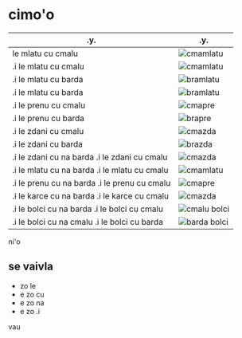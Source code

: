 # cimo'o

| .y.                                          | .y.                               |
|----------------------------------------------|-----------------------------------|
| le mlatu cu cmalu                            | ![cmamlatu](pixra/cmamlatu-1.jpg) |
| .i le mlatu cu cmalu                         | ![cmamlatu](pixra/cmamlatu-2.jpg) |
| .i le mlatu cu barda                         | ![bramlatu](pixra/bramlatu-1.jpg) |
| .i le mlatu cu barda                         | ![bramlatu](pixra/bramlatu-2.jpg) |
| .i le prenu cu cmalu                         | ![cmapre](pixra/cmapre-1.jpg)     |
| .i le prenu cu barda                         | ![brapre](pixra/brapre-1.jpg)     |
| .i le zdani cu cmalu                         | ![cmazda](pixra/cmazda-1.jpg)     |
| .i le zdani cu barda                         | ![brazda](pixra/brazda-1.jpg)     |
| .i le zdani cu na barda .i le zdani cu cmalu | ![cmazda](pixra/cmazda-2.jpg)     |
| .i le mlatu cu na barda .i le mlatu cu cmalu | ![cmamlatu](pixra/cmamlatu-2.jpg) |
| .i le prenu cu na barda .i le prenu cu cmalu | ![cmapre](pixra/cmapre-1.jpg)     |
| .i le karce cu na barda .i le karce cu cmalu | ![cmazda](pixra/cmakarce-1.jpg)   |
| .i le bolci cu na barda .i le bolci cu cmalu | ![cmalu bolci](pixra/bolci-3.jpg) |
| .i le bolci cu na cmalu .i le bolci cu barda | ![barda bolci](pixra/bolci-8.jpg) |


ni'o

## se vaivla

* zo le
* e zo cu
* e zo na
* e zo .i

vau
